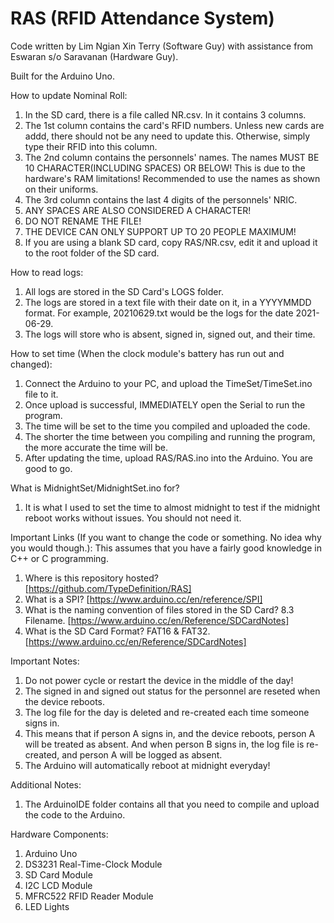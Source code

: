 # RAS (RFID Attendance System)
Code written by Lim Ngian Xin Terry (Software Guy) with assistance from Eswaran s/o Saravanan (Hardware Guy).

Built for the Arduino Uno.

How to update Nominal Roll:
1. In the SD card, there is a file called NR.csv. In it contains 3 columns.
2. The 1st column contains the card's RFID numbers. Unless new cards are addd, there should not be any need to update this. Otherwise, simply type their RFID into this column.
3. The 2nd column contains the personnels' names. The names MUST BE 10 CHARACTER(INCLUDING SPACES) OR BELOW! This is due to the hardware's RAM limitations! Recommended to use the names as shown on their uniforms.
4. The 3rd column contains the last 4 digits of the personnels' NRIC.
5. ANY SPACES ARE ALSO CONSIDERED A CHARACTER!
6. DO NOT RENAME THE FILE!
7. THE DEVICE CAN ONLY SUPPORT UP TO 20 PEOPLE MAXIMUM!
8. If you are using a blank SD card, copy RAS/NR.csv, edit it and upload it to the root folder of the SD card.

How to read logs:
1. All logs are stored in the SD Card's LOGS folder.
2. The logs are stored in a text file with their date on it, in a YYYYMMDD format. For example, 20210629.txt would be the logs for the date 2021-06-29.
3. The logs will store who is absent, signed in, signed out, and their time.

How to set time (When the clock module's battery has run out and changed):
1. Connect the Arduino to your PC, and upload the TimeSet/TimeSet.ino file to it.
2. Once upload is successful, IMMEDIATELY open the Serial to run the program.
3. The time will be set to the time you compiled and uploaded the code.
4. The shorter the time between you compiling and running the program, the more accurate the time will be.
5. After updating the time, upload RAS/RAS.ino into the Arduino. You are good to go.

What is MidnightSet/MidnightSet.ino for?
1. It is what I used to set the time to almost midnight to test if the midnight reboot works without issues. You should not need it.

Important Links (If you want to change the code or something. No idea why you would though.):
This assumes that you have a fairly good knowledge in C++ or C programming. 
1. Where is this repository hosted? [https://github.com/TypeDefinition/RAS]
2. What is a SPI? [https://www.arduino.cc/en/reference/SPI]
3. What is the naming convention of files stored in the SD Card? 8.3 Filename. [https://www.arduino.cc/en/Reference/SDCardNotes]
4. What is the SD Card Format? FAT16 & FAT32. [https://www.arduino.cc/en/Reference/SDCardNotes]

Important Notes:
1. Do not power cycle or restart the device in the middle of the day!
2. The signed in and signed out status for the personnel are reseted when the device reboots.
3. The log file for the day is deleted and re-created each time someone signs in.
4. This means that if person A signs in, and the device reboots, person A will be treated as absent. And when person B signs in, the log file is re-created, and person A will be logged as absent.
5. The Arduino will automatically reboot at midnight everyday!

Additional Notes:
1. The ArduinoIDE folder contains all that you need to compile and upload the code to the Arduino.

Hardware Components:
1. Arduino Uno
2. DS3231 Real-Time-Clock Module
3. SD Card Module
4. I2C LCD Module
5. MFRC522 RFID Reader Module
6. LED Lights
